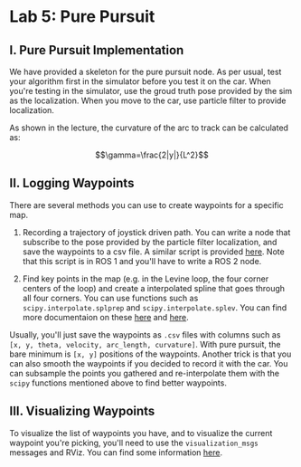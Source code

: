 # Lab 5: Pure Pursuit

## I. Pure Pursuit Implementation

We have provided a skeleton for the pure pursuit node. As per usual, test your algorithm first in the simulator before you test it on the car. When you're testing in the simulator, use the groud truth pose provided by the sim as the localization. When you move to the car, use particle filter to provide localization.

As shown in the lecture, the curvature of the arc to track
can be calculated as:

<!-- ![](https://latex.codecogs.com/svg.latex?\gamma=\frac{2|y|}{L^2}) -->
$$\gamma=\frac{2|y|}{L^2}$$

## II. Logging Waypoints

There are several methods you can use to create waypoints for a specific map.

1. Recording a trajectory of joystick driven path. You can write a node that subscribe to the pose provided by the particle filter localization, and save the waypoints to a csv file. A similar script is provided [here](https://github.com/f1tenth/f1tenth_labs/blob/main/waypoint_logger/scripts/waypoint_logger.py). Note that this script is in ROS 1 and you'll have to write a ROS 2 node.

2. Find key points in the map (e.g. in the Levine loop, the four corner centers of the loop) and create a interpolated spline that goes through all four corners. You can use functions such as `scipy.interpolate.splprep` and `scipy.interpolate.splev`. You can find more documentaion on these [here](https://docs.scipy.org/doc/scipy/reference/generated/scipy.interpolate.splprep.html) and [here](https://docs.scipy.org/doc/scipy/reference/generated/scipy.interpolate.splev.html#scipy.interpolate.splev).

Usually, you'll just save the waypoints as `.csv` files with columns such as `[x, y, theta, velocity, arc_length, curvature]`. With pure pursuit, the bare minimum is `[x, y]` positions of the waypoints. Another trick is that you can also smooth the waypoints if you decided to record it with the car. You can subsample the points you gathered and re-interpolate them with the `scipy` functions mentioned above to find better waypoints.

## III. Visualizing Waypoints

To visualize the list of waypoints you have, and to visualize the current waypoint you're picking, you'll need to use the `visualization_msgs` messages and RViz. You can find some information [here](http://wiki.ros.org/rviz/DisplayTypes/Marker).

